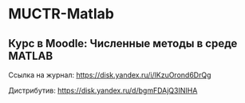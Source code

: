 # MUCTR-Matlab


## Курс в Moodle: Численные методы в среде MATLAB


Ссылка на журнал: https://disk.yandex.ru/i/lKzuOrond6DrQg


Дистрибутив: https://disk.yandex.ru/d/bgmFDAjQ3INIHA
